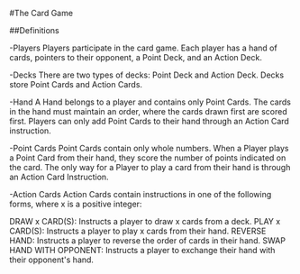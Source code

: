 #The Card Game

##Definitions

-Players
Players participate in the card game.
Each player has a hand of cards, pointers to their opponent, a Point Deck, and an Action Deck.

-Decks
There are two types of decks: Point Deck and Action Deck.
Decks store Point Cards and Action Cards.

-Hand
A Hand belongs to a player and contains only Point Cards.
The cards in the hand must maintain an order, where the cards drawn first are scored first.
Players can only add Point Cards to their hand through an Action Card instruction.

-Point Cards
Point Cards contain only whole numbers.
When a Player plays a Point Card from their hand, they score the number of points indicated on the card.
The only way for a Player to play a card from their hand is through an Action Card Instruction.

-Action Cards
Action Cards contain instructions in one of the following forms, where x is a positive integer:

DRAW x CARD(S): Instructs a player to draw x cards from a deck.
PLAY x CARD(S): Instructs a player to play x cards from their hand.
REVERSE HAND: Instructs a player to reverse the order of cards in their hand.
SWAP HAND WITH OPPONENT: Instructs a player to exchange their hand with their opponent's hand.